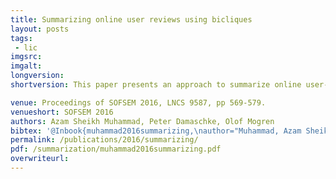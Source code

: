 ```yaml
---
title: Summarizing online user reviews using bicliques
layout: posts
tags:
 - lic
imgsrc: 
imgalt: 
longversion:
shortversion: This paper presents an approach to summarize online user-reviews based on finding bicliques in the bipartite word-document graph.

venue: Proceedings of SOFSEM 2016, LNCS 9587, pp 569-579.
venueshort: SOFSEM 2016
authors: Azam Sheikh Muhammad, Peter Damaschke, Olof Mogren
bibtex: '@Inbook{muhammad2016summarizing,\nauthor="Muhammad, Azam Sheikh\nand Damaschke, Peter\nand Mogren, Olof",\neditor="Freivalds, M{\={a}}rti{\c{n}}{\v{s}} R{\={u}}si{\c{n}}{\v{s}}\nand Engels, Gregor\nand Catania, Barbara",\ntitle="Summarizing Online User Reviews Using Bicliques",\nbookTitle="SOFSEM 2016: Theory and Practice of Computer Science: 42nd International Conference on Current Trends in Theory and Practice of Computer Science, Harrachov, Czech Republic, January 23-28, 2016, Proceedings",\nyear="2016",publisher="Springer Berlin Heidelberg",\naddress="Berlin, Heidelberg",\npages="569--579",\nisbn="978-3-662-49192-8",\ndoi="10.1007/978-3-662-49192-8_46",\nurl="http://dx.doi.org/10.1007/978-3-662-49192-8_46"\n}'
permalink: /publications/2016/summarizing/
pdf: /summarization/muhammad2016summarizing.pdf
overwriteurl: 
---
```


